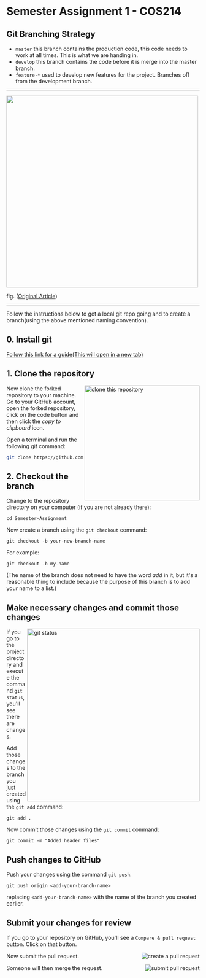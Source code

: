 # Semester Assignment 1 - COS214

## Git Branching Strategy
- ```master``` this branch contains the production code, this code needs to work at all times. This is what we are handing in.
- ```develop``` this branch contains the code before it is merge into the master branch.
- ```feature-*``` used to develop new features for the project. Branches off from the development branch.

---
<img src="https://nvie.com/img/git-model@2x.png" align="center" width="500px" height="500px"/>

fig. (<a href="https://nvie.com/posts/a-successful-git-branching-model/">Original Article</a>)

---

Follow the instructions below to get a local git repo going and to create a branch(using the above mentioned naming convention).

## 0. Install git
<a target="#" href="https://git-scm.com/book/en/v2/Getting-Started-Installing-Git">Follow this link for a guide(This will open in a new tab)</a>

## 1. Clone the repository

<img align="right" width="300" src="https://firstcontributions.github.io/assets/Readme/clone.png" alt="clone this repository" />

Now clone the forked repository to your machine. Go to your GitHub account, open the forked repository, click on the code button and then click the _copy to clipboard_ icon.

Open a terminal and run the following git command:

```bash
git clone https://github.com/sKorpion19091/Semester-Assignment-COS214.git
```

## 2. Checkout the branch

Change to the repository directory on your computer (if you are not already there):

```
cd Semester-Assignment
```

Now create a branch using the `git checkout` command:

```
git checkout -b your-new-branch-name
```

For example:

```
git checkout -b my-name
```

(The name of the branch does not need to have the word _add_ in it, but it's a reasonable thing to include because the purpose of this branch is to add your name to a list.)

## Make necessary changes and commit those changes

<img align="right" width="450" src="https://firstcontributions.github.io/assets/Readme/git-status.png" alt="git status" />

If you go to the project directory and execute the command `git status`, you'll see there are changes.

Add those changes to the branch you just created using the `git add` command:

```
git add .
```

Now commit those changes using the `git commit` command:

```
git commit -m "Added header files"
```

## Push changes to GitHub

Push your changes using the command `git push`:

```
git push origin <add-your-branch-name>
```

replacing `<add-your-branch-name>` with the name of the branch you created earlier.

## Submit your changes for review

If you go to your repository on GitHub, you'll see a `Compare & pull request` button. Click on that button.

<img style="float: right;" src="https://firstcontributions.github.io/assets/Readme/compare-and-pull.png" alt="create a pull request" />

Now submit the pull request.

<img style="float: right;" src="https://firstcontributions.github.io/assets/Readme/submit-pull-request.png" alt="submit pull request" />


Someone will then merge the request.

